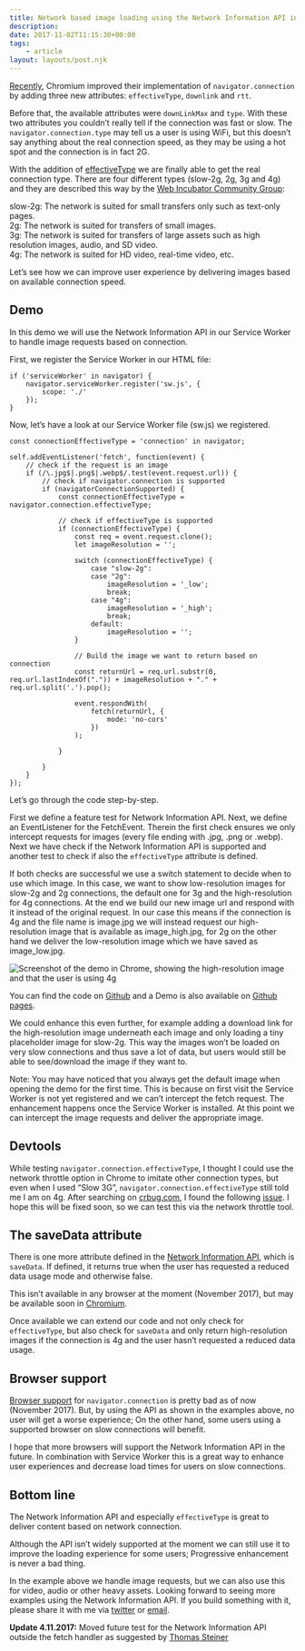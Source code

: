 ```yaml
---
title: Network based image loading using the Network Information API in Service Worker
description: 
date: 2017-11-02T11:15:30+00:00
tags:
    - article
layout: layouts/post.njk
---
```


[Recently](https://developers.google.com/web/updates/2017/10/nic62#network-info), Chromium improved their implementation of `navigator.connection` by adding three new attributes: `effectiveType`, `downlink` and `rtt`.

Before that, the available attributes were `downLinkMax` and `type`. With these two attributes you couldn’t really tell if the connection was fast or slow. The `navigator.connection.type` may tell us a user is using WiFi, but this doesn’t say anything about the real connection speed, as they may be using a hot spot and the connection is in fact 2G.

With the addition of [effectiveType](http://wicg.github.io/netinfo/#dfn-effective-connection-type) we are finally able to get the real connection type. There are four different types (slow-2g, 2g, 3g and 4g) and they are described this way by the [Web Incubator Community Group](https://wicg.io/):

slow-2g: The network is suited for small transfers only such as text-only pages.  
2g: The network is suited for transfers of small images.  
3g: The network is suited for transfers of large assets such as high resolution images, audio, and SD video.  
4g: The network is suited for HD video, real-time video, etc.

Let’s see how we can improve user experience by delivering images based on available connection speed.

Demo
----

In this demo we will use the Network Information API in our Service Worker to handle image requests based on connection.

First, we register the Service Worker in our HTML file:

    if ('serviceWorker' in navigator) {
        navigator.serviceWorker.register('sw.js', {
            scope: './'
        });
    }
    

Now, let’s have a look at our Service Worker file (sw.js) we registered.

    const connectionEffectiveType = 'connection' in navigator;
    
    self.addEventListener('fetch', function(event) {
        // check if the request is an image
        if (/\.jpg$|.png$|.webp$/.test(event.request.url)) {
            // check if navigator.connection is supported
            if (navigatorConnectionSupported) {
                const connectionEffectiveType = navigator.connection.effectiveType;
    
                // check if effectiveType is supported
                if (connectionEffectiveType) {
                    const req = event.request.clone();
                    let imageResolution = '';
    
                    switch (connectionEffectiveType) {
                        case "slow-2g":
                        case "2g":
                            imageResolution = '_low';
                            break;
                        case "4g":
                            imageResolution = '_high';
                            break;
                        default:
                            imageResolution = '';
                    }
    
                    // Build the image we want to return based on connection
                    const returnUrl = req.url.substr(0, req.url.lastIndexOf(".")) + imageResolution + "." + req.url.split('.').pop();
    
                    event.respondWith(
                        fetch(returnUrl, {
                            mode: 'no-cors'
                        })
                    );
    
                }
    
            }
        }
    });
    

Let’s go through the code step-by-step.

First we define a feature test for Network Information API. Next, we define an EventListener for the FetchEvent. Therein the first check ensures we only intercept requests for images (every file ending with .jpg, .png or .webp). Next we have check if the Network Information API is supported and another test to check if also the `effectiveType` attribute is defined.

If both checks are successful we use a switch statement to decide when to use which image. In this case, we want to show low-resolution images for slow-2g and 2g connections, the default one for 3g and the high-resolution for 4g connections. At the end we build our new image url and respond with it instead of the original request. In our case this means if the connection is 4g and the file name is image.jpg we will instead request our high-resolution image that is available as image\_high.jpg, for 2g on the other hand we deliver the low-resolution image which we have saved as image\_low.jpg.

![Screenshot of the demo in Chrome, showing the high-resolution image and that the user is using 4g](https://justmarkup.com/log/wp-content/uploads/2017/11/nia.png)

You can find the code on [Github](https://github.com/justmarkup/demos/tree/gh-pages/network-based-img-loading) and a Demo is also available on [Github pages](http://justmarkup.github.io/demos/network-based-img-loading/).

We could enhance this even further, for example adding a download link for the high-resolution image underneath each image and only loading a tiny placeholder image for slow-2g. This way the images won’t be loaded on very slow connections and thus save a lot of data, but users would still be able to see/download the image if they want to.

Note: You may have noticed that you always get the default image when opening the demo for the first time. This is because on first visit the Service Worker is not yet registered and we can’t intercept the fetch request. The enhancement happens once the Service Worker is installed. At this point we can intercept the image requests and deliver the appropriate image.

Devtools
--------

While testing `navigator.connection.effectiveType`, I thought I could use the network throttle option in Chrome to imitate other connection types, but even when I used “Slow 3G”, `navigator.connection.effectiveType` still told me I am on 4g. After searching on [crbug.com](https://crbug.com), I found the following [issue](https://bugs.chromium.org/p/chromium/issues/detail?id=758464). I hope this will be fixed soon, so we can test this via the network throttle tool.

The saveData attribute
----------------------

There is one more attribute defined in the [Network Information API](http://wicg.github.io/netinfo), which is `saveData`. If defined, it returns true when the user has requested a reduced data usage mode and otherwise false.

This isn’t available in any browser at the moment (November 2017), but may be available soon in [Chromium](https://groups.google.com/a/chromium.org/forum/#!topic/blink-dev/IrIwAdMWhAE).

Once available we can extend our code and not only check for `effectiveType`, but also check for `saveData` and only return high-resolution images if the connection is 4g and the user hasn’t requested a reduced data usage.

Browser support
---------------

[Browser support](https://developer.mozilla.org/de/docs/Web/API/Navigator/connection#Browser_compatibility) for `navigator.connection` is pretty bad as of now (November 2017). But, by using the API as shown in the examples above, no user will get a worse experience; On the other hand, some users using a supported browser on slow connections will benefit.

I hope that more browsers will support the Network Information API in the future. In combination with Service Worker this is a great way to enhance user experiences and decrease load times for users on slow connections.

Bottom line
-----------

The Network Information API and especially `effectiveType` is great to deliver content based on network connection.

Although the API isn’t widely supported at the moment we can still use it to improve the loading experience for some users; Progressive enhancement is never a bad thing.

In the example above we handle image requests, but we can also use this for video, audio or other heavy assets. Looking forward to seeing more examples using the Network Information API. If you build something with it, please share it with me via [twitter](https://twitter.com/justmarkup) or [email](mailto:hallo@justmarkup.com).

**Update 4.11.2017:** Moved future test for the Network Information API outside the fetch handler as suggested by [Thomas Steiner](https://twitter.com/tomayac)